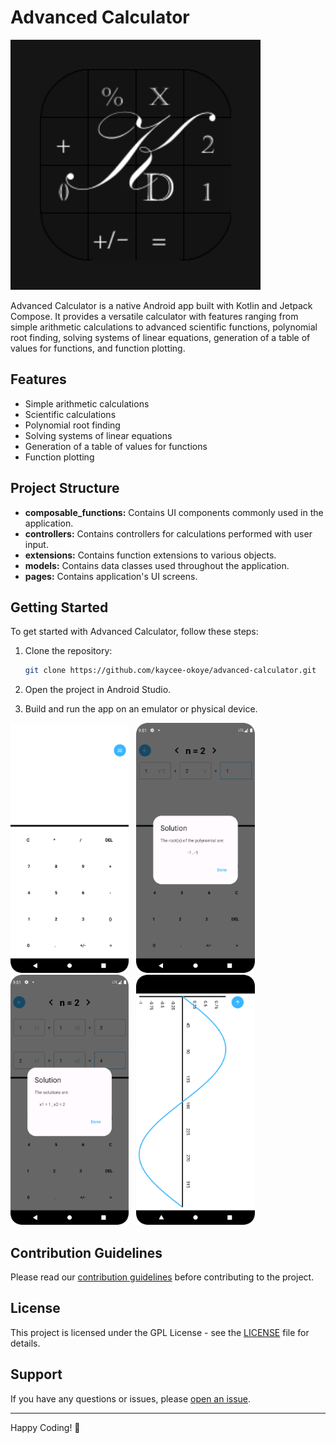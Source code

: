 # Advanced Calculator

<img src="screenshots/logo.png" alt="Logo" height="400"/>

Advanced Calculator is a native Android app built with Kotlin and Jetpack Compose. It provides a versatile calculator with features ranging from simple arithmetic calculations to advanced scientific functions, polynomial root finding, solving systems of linear equations, generation of a table of values for functions, and function plotting.

## Features

- Simple arithmetic calculations
- Scientific calculations
- Polynomial root finding
- Solving systems of linear equations
- Generation of a table of values for functions
- Function plotting

## Project Structure

- **composable_functions:** Contains UI components commonly used in the application.
- **controllers:** Contains controllers for calculations performed with user input.
- **extensions:** Contains function extensions to various objects.
- **models:** Contains data classes used throughout the application.
- **pages:** Contains application's UI screens.

## Getting Started

To get started with Advanced Calculator, follow these steps:

1. Clone the repository:

   ```bash
   git clone https://github.com/kaycee-okoye/advanced-calculator.git
   ```

2. Open the project in Android Studio.

3. Build and run the app on an emulator or physical device.

<p>
  <img src="screenshots/basic_calculator.png" alt="Basic Calculator" height="400"/> &nbsp
  <img src="screenshots/root_finding.png" alt="Roots of a Quadratic Equation" height="400"/> &nbsp
  <img src="screenshots/linear_equation_solver.png" alt="Simultaneous Equation Solutions" height="400"/> &nbsp
  <img src="screenshots/graphing.png" alt="Graph of sin(x)" height="400"/>
</p>

## Contribution Guidelines

Please read our [contribution guidelines](CONTRIBUTING.md) before contributing to the project.

## License

This project is licensed under the GPL License - see the [LICENSE](LICENSE.md) file for details.

## Support

If you have any questions or issues, please [open an issue](https://github.com/kaycee-okoye/advanced-calculator/issues).

---

Happy Coding! 🚀